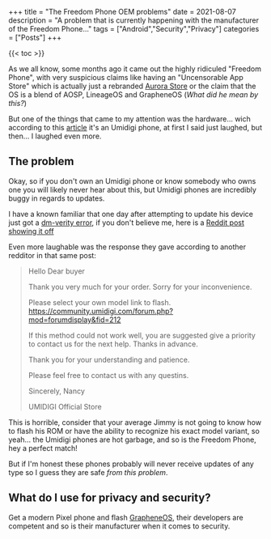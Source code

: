 +++
title = "The Freedom Phone OEM problems"
date = 2021-08-07
description = "A problem that is currently happening with the manufacturer of the Freedom Phone..."
tags = ["Android","Security","Privacy"]
categories = ["Posts"]
+++

{{< toc >}}

As we all know, some months ago it came out the highly ridiculed "Freedom
Phone", with very suspicious claims like having an "Uncensorable App Store"
which is actually just a rebranded
[Aurora Store](https://auroraoss.com/download/AuroraStore/) or the claim that
the OS is a blend of AOSP, LineageOS and GrapheneOS (_What did he mean by
this?_)

But one of the things that came to my attention was the hardware... wich
according to this
[article](https://www.thedailybeast.com/maga-worlds-freedom-phone-actually-budget-chinese-phone)
it's an Umidigi phone, at first I said just laughed, but then... I laughed even
more.

## The problem

Okay, so if you don't own an Umidigi phone or know somebody who owns one you
will likely never hear about this, but Umidigi phones are incredibly buggy in
regards to updates.

I have a known familiar that one day after attempting to update his device just
got a
[dm-verity error](https://source.android.com/security/verifiedboot/boot-flow#dm-verity-corruption),
if you don't believe me, here is a
[Reddit post showing it off](https://web.archive.org/web/20210807204933/https://www.reddit.com/r/umidigi/comments/ofg6ib/a9_pro_6gb128gb_phone_corrupted_after_umidigi/)

Even more laughable was the response they gave according to another redditor in
that same post:

> Hello Dear buyer
>
> Thank you very much for your order. Sorry for your inconvenience.
>
> Please select your own model link to flash.
> <https://community.umidigi.com/forum.php?mod=forumdisplay&fid=212>
>
> If this method could not work well, you are suggested give a priority to
> contact us for the next help. Thanks in advance.
>
> Thank you for your understanding and patience.
>
> Please feel free to contact us with any questins.
>
> Sincerely, Nancy
>
> UMIDIGI Official Store

This is horrible, consider that your average Jimmy is not going to know how to
flash his ROM or have the ability to recognize his exact model variant, so
yeah... the Umidigi phones are hot garbage, and so is the Freedom Phone, hey a
perfect match!

But if I'm honest these phones probably will never receive updates of any type
so I guess they are safe _from this problem_.

## What do I use for privacy and security?

Get a modern Pixel phone and flash [GrapheneOS](https://grapheneos.org/), their
developers are competent and so is their manufacturer when it comes to security.
